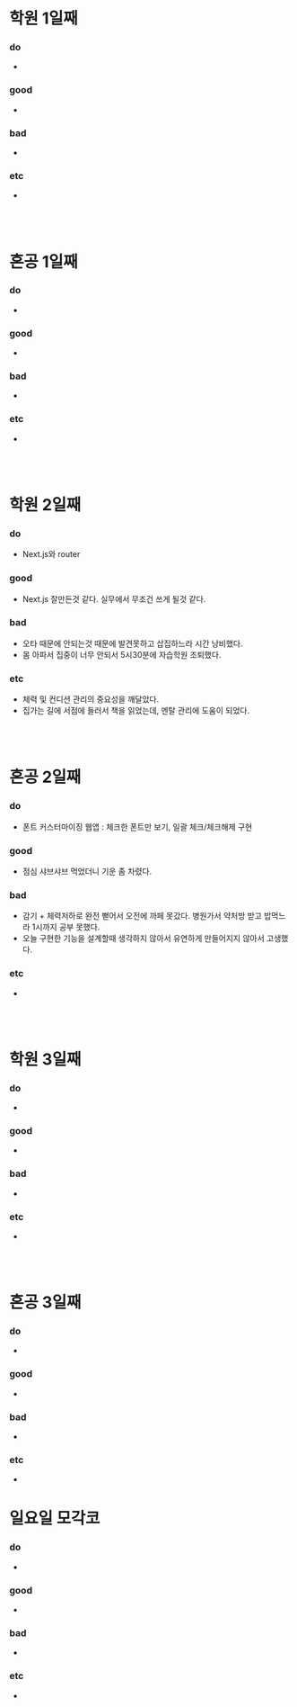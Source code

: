
# 학원 1일째 
### do
-

### good
- 

### bad
- 

### etc
- 

<br /><br />

# 혼공 1일째 
### do
-

### good
- 

### bad
- 

### etc
- 

<br /><br />

# 학원 2일째 
### do
- Next.js와 router

### good
- Next.js 잘만든것 같다. 실무에서 무조건 쓰게 될것 같다.

### bad
- 오타 때문에 안되는것 때문에 발견못하고 삽집하느라 시간 낭비했다.
- 몸 아파서 집중이 너무 안되서 5시30분에 자습학원 조퇴했다.

### etc
- 체력 및 컨디션 관리의 중요성을 깨달았다.
- 집가는 길에 서점에 들러서 책을 읽었는데, 멘탈 관리에 도움이 되었다.

<br /><br />

# 혼공 2일째 
### do
- 폰트 커스터마이징 웹앱 : 체크한 폰트만 보기, 일괄 체크/체크해제 구현

### good
- 점심 샤브샤브 먹었더니 기운 좀 차렸다.

### bad
- 감기 + 체력저하로 완전 뻗어서 오전에 까페 못갔다. 병원가서 약처방 받고 밥먹느라 1시까지 공부 못했다.
- 오늘 구현한 기능을 설계할때 생각하지 않아서 유연하게 만들어지지 않아서 고생했다.

### etc
- 

<br /><br />

# 학원 3일째 
### do
-

### good
- 

### bad
- 

### etc
- 

<br /><br />

# 혼공 3일째 
### do
-

### good
- 

### bad
- 

### etc
- 

# 일요일 모각코
### do
-

### good
- 

### bad
- 

### etc
- 
<br /><br />
